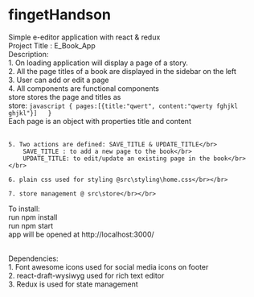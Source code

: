 # fingetHandson </br>
Simple e-editor application with react &amp; redux </br>
Project Title : E_Book_App </br>
Description: </br>
    1. On loading application will display a page of a story. </br>
    2. All the page titles of a book are displayed in the sidebar on the left </br>
    3. User can add or edit a page    </br>
    4. All components are functional components </br>
        store stores the page and titles as </br>
            store:
            ```javascript
            {
                pages:[{title:"qwert", content:"qwerty fghjkl ghjkl"}]  
            }
            ```
        </br>Each page is an object with properties title and content </br></br>

    5. Two actions are defined: SAVE_TITLE & UPDATE_TITLE</br>
        SAVE_TITLE : to add a new page to the book</br>
        UPDATE_TITLE: to edit/update an existing page in the book</br></br>
    
    6. plain css used for styling @src\styling\home.css</br></br>
    
    7. store management @ src\store</br></br>

To install: </br>
    run npm install </br>
    run npm start </br>
    app will be opened at http://localhost:3000/ </br></br>

Dependencies: </br>
    1. Font awesome icons used for social media icons on footer</br>
    2. react-draft-wysiwyg used for rich text editor </br>
    3. Redux is used for state management </br>
